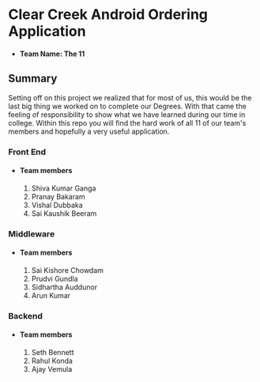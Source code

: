 # Clear Creek Android Ordering Application
- #### Team Name: The 11
## Summary
 Setting off on this project we realized that for most of us, this would be the last big thing we worked on to complete our Degrees. With that came the feeling of responsibility to show what we have learned during our time in college. Within this repo you will find the hard work of all 11 of our team's members and hopefully a very useful application.

### Front End
- #### Team members
  1. Shiva Kumar Ganga
  2. Pranay Bakaram
  3. Vishal Dubbaka
  4. Sai Kaushik Beeram

### Middleware
- #### Team members
  1. Sai Kishore Chowdam
  2. Prudvi Gundla
  3. Sidhartha Auddunor
  4. Arun Kumar

### Backend
- #### Team members
  1. Seth Bennett
  2. Rahul Konda
  3. Ajay Vemula

